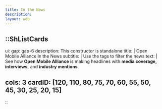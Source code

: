 ```yaml
---
title: In the News
description:
layout: web
---
```


::ShListCards
---
ui:
    gap: gap-6
description: This constructor is standalone
title: |
    Open Mobile Alliance In the News 
subtitle: |
    Use the tags to filter the news
text: |
    See how **Open Mobile Alliance** is making headlines with **media coverage, interviews,** and **industry mentions**.  

cols: 3
cardID: [120, 110, 80, 75, 70, 60, 55, 50, 45, 30, 25, 20, 15]
---
::